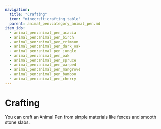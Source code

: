 ```yaml
---
navigation:
  title: "Crafting"
  icon: "minecraft:crafting_table"
  parent: animal_pen:category_animal_pen.md
item_ids:
  - animal_pen:animal_pen_acacia
  - animal_pen:animal_pen_birch
  - animal_pen:animal_pen_crimson
  - animal_pen:animal_pen_dark_oak
  - animal_pen:animal_pen_jungle
  - animal_pen:animal_pen_oak
  - animal_pen:animal_pen_spruce
  - animal_pen:animal_pen_warped
  - animal_pen:animal_pen_mangrove
  - animal_pen:animal_pen_bamboo
  - animal_pen:animal_pen_cherry
---
```


# Crafting

You can craft an Animal Pen from simple materials like fences and smooth stone slabs.



<Recipe id="animal_pen:animal_pen_acacia" />

<Recipe id="animal_pen:animal_pen_birch" />



<Recipe id="animal_pen:animal_pen_crimson" />

<Recipe id="animal_pen:animal_pen_dark_oak" />



<Recipe id="animal_pen:animal_pen_jungle" />

<Recipe id="animal_pen:animal_pen_oak" />



<Recipe id="animal_pen:animal_pen_spruce" />

<Recipe id="animal_pen:animal_pen_warped" />



<Recipe id="animal_pen:animal_pen_mangrove" />

<Recipe id="animal_pen:animal_pen_bamboo" />



<Recipe id="animal_pen:animal_pen_cherry" />

